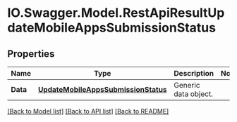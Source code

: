# IO.Swagger.Model.RestApiResultUpdateMobileAppsSubmissionStatus
## Properties

Name | Type | Description | Notes
------------ | ------------- | ------------- | -------------
**Data** | [**UpdateMobileAppsSubmissionStatus**](UpdateMobileAppsSubmissionStatus.md) | Generic data object. | 

[[Back to Model list]](../README.md#documentation-for-models) [[Back to API list]](../README.md#documentation-for-api-endpoints) [[Back to README]](../README.md)

